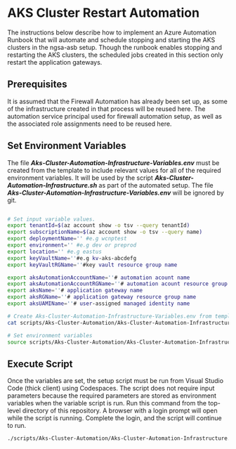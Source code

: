 # AKS Cluster Restart Automation

The instructions below describe how to implement an Azure Automation Runbook that will automate and schedule stopping and starting the AKS clusters in the ngsa-asb setup. Though the runbook enables stopping and restarting the AKS clusters, the scheduled jobs created in this section only restart the application gateways.

## Prerequisites

It is assumed that the Firewall Automation has already been set up, as some of the infrastructure created in that process will be reused here. The automation service principal used for firewall automation setup, as well as the associated role assignments need to be reused here.

## Set Environment Variables

The file ***Aks-Cluster-Automation-Infrastructure-Variables.env*** must be created from the template to include relevant values for all of the required environment variables. It will be used by the script ***Aks-Cluster-Automation-Infrastructure.sh*** as part of the automated setup. The file ***Aks-Cluster-Automation-Infrastructure-Variables.env*** will be ignored by git.

```bash

# Set input variable values.
export tenantId=$(az account show -o tsv --query tenantId)
export subscriptionName=$(az account show -o tsv --query name)
export deploymentName='' #e.g wcnptest
export environment='' #e.g dev or preprod
export location='' #e.g eastus
export keyVaultName=''#e.g kv-aks-abcdefg
export keyVaultRGName=''#key vault resource group name

export aksAutomationAccountName=''# automation acount name
export aksAutomationAccountRGName=''# automation acount resource group name
export aksName=''# application gateway name
export aksRGName=''# application gateway resource group name
export aksUAMIName=''# user-assigned managed identity name

# Create Aks-Cluster-Automation-Infrastructure-Variables.env from template with values from local variables set above.
cat scripts/Aks-Cluster-Automation/Aks-Cluster-Automation-Infrastructure-Variables-Template.txt | envsubst > scripts/Aks-Cluster-Automation/Aks-Cluster-Automation-Infrastructure-Variables.env

# Set environment variables 
source scripts/Aks-Cluster-Automation/Aks-Cluster-Automation-Infrastructure-Variables.env

```

## Execute Script

Once the variables are set, the setup script must be run from Visual Studio Code (thick client) using Codespaces. The script does not require input parameters because the required parameters are stored as environment variables when the variable script is run. Run this command from the top-level directory of this repository. A browser with a login prompt will open while the script is running. Complete the login, and the script will continue to run.

```bash
./scripts/Aks-Cluster-Automation/Aks-Cluster-Automation-Infrastructure.sh
```
